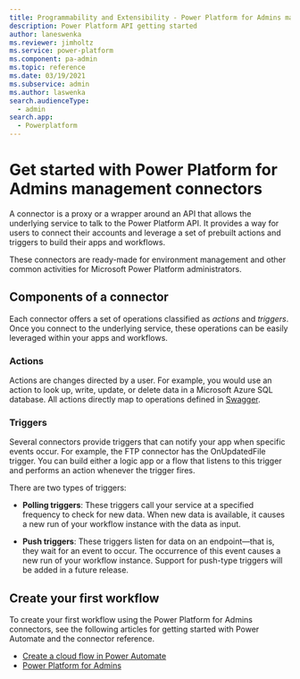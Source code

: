 ```yaml
---
title: Programmability and Extensibility - Power Platform for Admins management connectors - Getting started | Microsoft Docs
description: Power Platform API getting started
author: laneswenka
ms.reviewer: jimholtz
ms.service: power-platform
ms.component: pa-admin
ms.topic: reference
ms.date: 03/19/2021
ms.subservice: admin
ms.author: laswenka
search.audienceType: 
  - admin
search.app:
  - Powerplatform
---
```


# Get started with Power Platform for Admins management connectors
A connector is a proxy or a wrapper around an API that allows the underlying service to talk to the Power Platform API. It provides a way for users to connect their accounts and leverage a set of prebuilt actions and triggers to build their apps and workflows.

These connectors are ready-made for environment management and other common activities for Microsoft Power Platform administrators.  

## Components of a connector
Each connector offers a set of operations classified as *actions* and *triggers*. Once you connect to the underlying service, these operations can be easily leveraged within your apps and workflows.

### Actions
Actions are changes directed by a user. For example, you would use an action to look up, write, update, or delete data in a Microsoft Azure SQL database. All actions directly map to operations defined in [Swagger](/aspnet/core/tutorials/web-api-help-pages-using-swagger?view=aspnetcore-5.0).

### Triggers
Several connectors provide triggers that can notify your app when specific events occur. For example, the FTP connector has the OnUpdatedFile trigger. You can build either a logic app or a flow that listens to this trigger and performs an action whenever the trigger fires.

There are two types of triggers:

- **Polling triggers**: These triggers call your service at a specified frequency to check for new data. When new data is available, it causes a new run of your workflow instance with the data as input.

- **Push triggers**: These triggers listen for data on an endpoint—that is, they wait for an event to occur. The occurrence of this event causes a new run of your workflow instance.  Support for push-type triggers will be added in a future release.

## Create your first workflow
To create your first workflow using the Power Platform for Admins connectors, see the following articles for getting started with Power Automate and the connector reference.  

- [Create a cloud flow in Power Automate](/power-automate/get-started-logic-flow)
- [Power Platform for Admins](/connectors/powerplatformforadmins)
